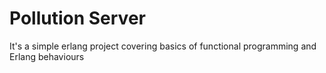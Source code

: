 # Pollution Server
It's a simple erlang project covering basics of functional programming and Erlang behaviours
